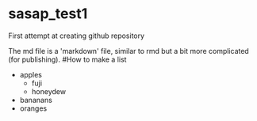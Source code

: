 # sasap_test1
First attempt at creating github repository

The md file is a 'markdown' file, similar to rmd but a bit more complicated (for publishing). 
#How to make a list
- apples
  + fuji
  + honeydew
- bananans
- oranges
